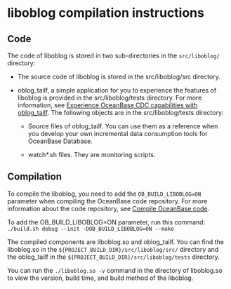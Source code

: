 liboblog compilation instructions 
======================================================



Code 
-------------------------

The code of liboblog is stored in two sub-directories in the `src/liboblog/` directory:

* The source code of liboblog is stored in the src/liboblog/src directory.

  

* oblog_tailf, a simple application for you to experience the features of liboblog is provided in the src/liboblog/tests directory. For more information, see [Experience OceanBase CDC capabilities with oblog_tailf](/en-US/9.ecological-tools/4.CDC/2.oceanbase-cdc/1.install-cdc/2.rve4im.md). The following objects are in the src/liboblog/tests directory:

  * Source files of oblog_tailf. You can use them as a reference when you develop your own incremental data consumption tools for OceanBase Database.

    
  
  * watch\*.sh files. They are monitoring scripts.

    
  

  




Compilation 
--------------------------------

To compile the liboblog, you need to add the `OB_BUILD_LIBOBLOG=ON` parameter when compiling the OceanBase code repository. For more information about the code repository, see [Compile OceanBase code](https://github.com/oceanbase/oceanbase#how-to-build). 

To add the OB_BUILD_LIBOBLOG=ON parameter, run this command: `./build.sh debug --init -DOB_BUILD_LIBOBLOG=ON --make`

The compiled components are liboblog.so and oblog_tailf. You can find the liboblog.so in the `${PROJECT_BUILD_DIR}/src/liboblog/src/` directory and the oblog_tailf in the `${PROJECT_BUILD_DIR}/src/liboblog/tests` directory. 

You can run the `./liboblog.so -v` command in the directory of liboblog.so to view the version, build time, and build method of the liboblog.

